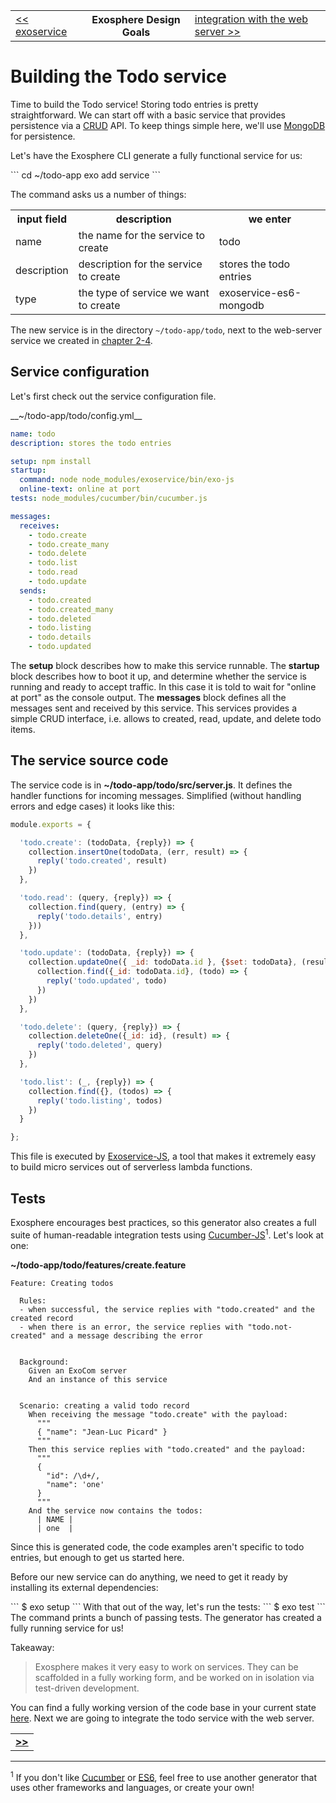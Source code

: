 <table>
  <tr>
    <td><a href="07_exoservices.md">&lt;&lt; exoservice</a></td>
    <th>Exosphere Design Goals</th>
    <td><a href="09_integration_with_web_server.md">integration with the web server &gt;&gt;</a></td>
  </tr>
</table>


# Building the Todo service

Time to build the Todo service!
Storing todo entries is pretty straightforward.
We can start off with a basic service
that provides persistence via a
[CRUD](https://en.wikipedia.org/wiki/Create,_read,_update_and_delete)
API.
To keep things simple here,
we'll use [MongoDB](https://www.mongodb.com) for persistence.

Let's have the Exosphere CLI generate a fully functional service for us:

<a class="runMarkdown_consoleWithInputFromTable">
```
cd ~/todo-app
exo add service
```

The command asks us a number of things:

<table>
  <tr>
    <th>input field</th>
    <th>description</th>
    <th>we enter</th>
  </tr>
  <tr>
    <td>name</td>
    <td>the name for the service to create</td>
    <td>todo</td>
  </tr>
  <tr>
    <td>description</td>
    <td>description for the service to create</td>
    <td>stores the todo entries</td>
  </tr>
  <tr>
    <td>type</td>
    <td>the type of service we want to create</td>
    <td>exoservice-es6-mongodb</td>
  </tr>
</table>

</a>

The new service is in the directory `~/todo-app/todo`,
next to the web-server service we created in [chapter 2-4](04_html_server.md).


## Service configuration

Let's first check out the service configuration file.

<a class="runMarkdown_verifyFileContent">
__~/todo-app/todo/config.yml__

```yaml
name: todo
description: stores the todo entries

setup: npm install
startup:
  command: node node_modules/exoservice/bin/exo-js
  online-text: online at port
tests: node_modules/cucumber/bin/cucumber.js

messages:
  receives:
    - todo.create
    - todo.create_many
    - todo.delete
    - todo.list
    - todo.read
    - todo.update
  sends:
    - todo.created
    - todo.created_many
    - todo.deleted
    - todo.listing
    - todo.details
    - todo.updated
```
</a>

The __setup__ block describes how to make this service runnable.
The __startup__ block describes how to boot it up,
and determine whether the service is running and ready to accept traffic.
In this case it is told to wait for "online at port" as the console output.
The __messages__ block defines all the messages sent and received by this service.
This services provides a simple CRUD interface,
i.e. allows to created, read, update, and delete todo items.


## The service source code

The service code is in __~/todo-app/todo/src/server.js__.
It defines the handler functions for incoming messages.
Simplified (without handling errors and edge cases) it looks like this:

```javascript
module.exports = {

  'todo.create': (todoData, {reply}) => {
    collection.insertOne(todoData, (err, result) => {
      reply('todo.created', result)
    })
  },

  'todo.read': (query, {reply}) => {
    collection.find(query, (entry) => {
      reply('todo.details', entry)
    }))
  },

  'todo.update': (todoData, {reply}) => {
    collection.updateOne({ _id: todoData.id }, {$set: todoData}, (result) => {
      collection.find({_id: todoData.id}, (todo) => {
        reply('todo.updated', todo)
      })
    })
  },

  'todo.delete': (query, {reply}) => {
    collection.deleteOne({_id: id}, (result) => {
      reply('todo.deleted', query)
    })
  },

  'todo.list': (_, {reply}) => {
    collection.find({}, (todos) => {
      reply('todo.listing', todos)
    })
  }

};
```

This file is executed by [Exoservice-JS](https://github.com/originate/exoservice-js),
a tool that makes it extremely easy to build micro services
out of serverless lambda functions.


## Tests

Exosphere encourages best practices,
so this generator also creates a full suite of human-readable integration tests
using [Cucumber-JS](https://github.com/cucumber/cucumber-js)<sup>1</sup>.
Let's look at one:

__~/todo-app/todo/features/create.feature__

```cucumber
Feature: Creating todos

  Rules:
  - when successful, the service replies with "todo.created" and the created record
  - when there is an error, the service replies with "todo.not-created" and a message describing the error


  Background:
    Given an ExoCom server
    And an instance of this service


  Scenario: creating a valid todo record
    When receiving the message "todo.create" with the payload:
      """
      { "name": "Jean-Luc Picard" }
      """
    Then this service replies with "todo.created" and the payload:
      """
      {
        "id": /\d+/,
        "name": 'one'
      }
      """
    And the service now contains the todos:
      | NAME |
      | one  |
```

Since this is generated code,
the code examples aren't specific to todo entries,
but enough to get us started here.

Before our new service can do anything,
we need to get it ready
by installing its external dependencies:

<a class="runMarkdown_consoleWithDollarPrompt">
```
$ exo setup
```

</a>
With that out of the way, let's run the tests:

<a class="runMarkdown_consoleWithDollarPrompt">
```
$ exo test
```

</a>
The command prints a bunch of passing tests.
The generator has created a fully running service for us!


Takeaway:
> Exosphere makes it very easy to work on services.
> They can be scaffolded in a fully working form,
> and be worked on in isolation via test-driven development.

You can find a fully working version of the code base in your current state [here](code_09/todo-app).
Next we are going to integrate the todo service with the web server.


<table>
  <tr>
    <td><a href="09_integration_with_web_server.md"><b>&gt;&gt;</b></a></td>
  </tr>
</table>


<hr>

<sup>1</sup>
If you don't like [Cucumber](http://cucumber.io) or [ES6](http://es6-features.org/),
feel free to use another generator that uses other frameworks and languages,
or create your own!
